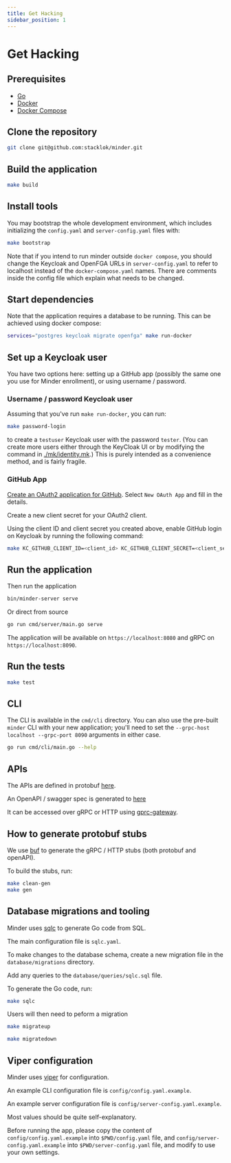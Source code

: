 ```yaml
---
title: Get Hacking
sidebar_position: 1
---
```


# Get Hacking

## Prerequisites

- [Go](https://golang.org/doc/install)
- [Docker](https://docs.docker.com/get-docker/)
- [Docker Compose](https://docs.docker.com/compose/install/)

## Clone the repository

```bash
git clone git@github.com:stacklok/minder.git
```

## Build the application

```bash
make build
```

## Install tools

You may bootstrap the whole development environment, which includes initializing the `config.yaml` and `server-config.yaml`
files with:

```bash
make bootstrap
```

Note that if you intend to run minder outside `docker compose`, you should
change the Keycloak and OpenFGA URLs in `server-config.yaml` to refer to
localhost instead of the `docker-compose.yaml` names. There are comments inside the
config file which explain what needs to be changed.

## Start dependencies

Note that the application requires a database to be running. This can be achieved
using docker compose:

```bash
services="postgres keycloak migrate openfga" make run-docker
```

## Set up a Keycloak user

You have two options here: setting up a GitHub app (possibly the same one you
use for Minder enrollment), or using username / password.

### Username / password Keycloak user

Assuming that you've run `make run-docker`, you can run:

```bash
make password-login
```

to create a `testuser` Keycloak user with the password `tester`.  (You can create more users either through the KeyCloak UI or by modifying the command in [./mk/identity.mk](https://github.com/stacklok/minder/blob/main/.mk/identity.mk).)  This is purely intended as a convenience method, and is fairly fragile.

### GitHub App

[Create an OAuth2 application for GitHub](../run_minder_server/config_oauth.md).
Select `New OAuth App` and fill in the details.

Create a new client secret for your OAuth2 client.

Using the client ID and client secret you created above, enable GitHub login on Keycloak by running the following command:
```bash
make KC_GITHUB_CLIENT_ID=<client_id> KC_GITHUB_CLIENT_SECRET=<client_secret> github-login
```

## Run the application

Then run the application

```bash
bin/minder-server serve
```

Or direct from source

```bash
go run cmd/server/main.go serve
```

The application will be available on `https://localhost:8080` and gRPC on `https://localhost:8090`.

## Run the tests

```bash
make test
```

## CLI

The CLI is available in the `cmd/cli` directory.  You can also use the pre-built `minder` CLI with your new application; you'll need to set the `--grpc-host localhost --grpc-port 8090` arguments in either case.

```bash
go run cmd/cli/main.go --help
```

## APIs

The APIs are defined in protobuf [here](https://github.com/stacklok/minder/blob/main/proto/minder/v1/minder.proto).

An OpenAPI / swagger spec is generated to [here](https://github.com/stacklok/minder/blob/main/pkg/api/openapi/proto/minder/v1/minder.swagger.json)

It can be accessed over gRPC or HTTP using [gprc-gateway](https://grpc-ecosystem.github.io/grpc-gateway/).

## How to generate protobuf stubs

We use [buf](https://buf.build/docs/) to generate the gRPC / HTTP stubs (both protobuf and openAPI).

To build the stubs, run:

```bash
make clean-gen
make gen
```

## Database migrations and tooling

Minder uses [sqlc](https://sqlc.dev/) to generate Go code from SQL.

The main configuration file is `sqlc.yaml`.

To make changes to the database schema, create a new migration file in the
`database/migrations` directory.

Add any queries to the `database/queries/sqlc.sql` file.

To generate the Go code, run:

```bash
make sqlc
```

Users will then need to peform a migration

```bash
make migrateup
```

```bash
make migratedown
```

## Viper configuration

Minder uses [viper](https://github.com/spf13/viper) for configuration.

An example CLI configuration file is `config/config.yaml.example`.

An example server configuration file is `config/server-config.yaml.example`.

Most values should be quite self-explanatory.

Before running the app, please copy the content of `config/config.yaml.example` into `$PWD/config.yaml` file,
and `config/server-config.yaml.example` into `$PWD/server-config.yaml` file, and modify to use your own settings.

